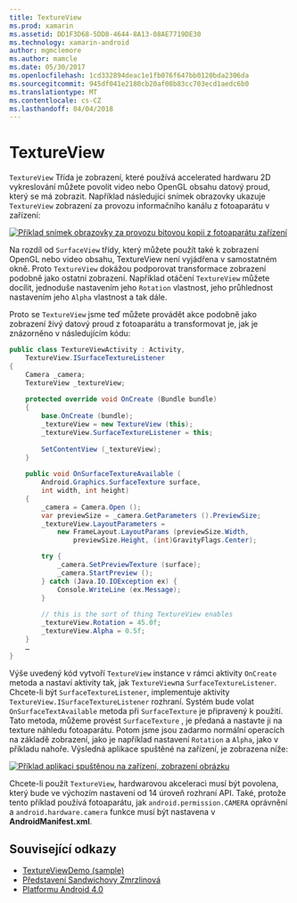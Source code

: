 ```yaml
---
title: TextureView
ms.prod: xamarin
ms.assetid: DD1F3D68-5DD8-4644-8A13-08AE7719DE30
ms.technology: xamarin-android
author: mgmclemore
ms.author: mamcle
ms.date: 05/30/2017
ms.openlocfilehash: 1cd332894deac1e1fb076f647bb0120bda2306da
ms.sourcegitcommit: 945df041e2180cb20af08b83cc703ecd1aedc6b0
ms.translationtype: MT
ms.contentlocale: cs-CZ
ms.lasthandoff: 04/04/2018
---
```

# <a name="textureview"></a>TextureView

`TextureView` Třída je zobrazení, které používá accelerated hardwaru 2D vykreslování můžete povolit video nebo OpenGL obsahu datový proud, který se má zobrazit. Například následující snímek obrazovky ukazuje `TextureView` zobrazení za provozu informačního kanálu z fotoaparátu v zařízení:

[![Příklad snímek obrazovky za provozu bitovou kopii z fotoaparátu zařízení](texture-view-images/22-textureviewcamera.png)](texture-view-images/22-textureviewcamera.png#lightbox)

Na rozdíl od `SurfaceView` třídy, který můžete použít také k zobrazení OpenGL nebo video obsahu, TextureView není vyjádřena v samostatném okně.
Proto `TextureView` dokážou podporovat transformace zobrazení podobně jako ostatní zobrazení. Například otáčení `TextureView` můžete docílit, jednoduše nastavením jeho `Rotation` vlastnost, jeho průhlednost nastavením jeho `Alpha` vlastnost a tak dále.

Proto se `TextureView` jsme teď můžete provádět akce podobně jako zobrazení živý datový proud z fotoaparátu a transformovat je, jak je znázorněno v následujícím kódu:

```csharp
public class TextureViewActivity : Activity,
    TextureView.ISurfaceTextureListener
{
    Camera _camera;
    TextureView _textureView;
       
    protected override void OnCreate (Bundle bundle)
    {
        base.OnCreate (bundle);
        _textureView = new TextureView (this);
        _textureView.SurfaceTextureListener = this;
           
        SetContentView (_textureView);
    }
       
    public void OnSurfaceTextureAvailable (
        Android.Graphics.SurfaceTexture surface,
        int width, int height)
    {
        _camera = Camera.Open ();
        var previewSize = _camera.GetParameters ().PreviewSize;
        _textureView.LayoutParameters =
            new FrameLayout.LayoutParams (previewSize.Width,
                previewSize.Height, (int)GravityFlags.Center);

        try {
            _camera.SetPreviewTexture (surface);
            _camera.StartPreview ();
        } catch (Java.IO.IOException ex) {
            Console.WriteLine (ex.Message);
        }
           
        // this is the sort of thing TextureView enables
        _textureView.Rotation = 45.0f;
        _textureView.Alpha = 0.5f;
    }
    …
}
```

Výše uvedený kód vytvoří `TextureView` instance v rámci aktivity `OnCreate` metoda a nastaví aktivity tak, jak `TextureView`na `SurfaceTextureListener`. Chcete-li být `SurfaceTextureListener`, implementuje aktivity `TextureView.ISurfaceTextureListener` rozhraní. Systém bude volat `OnSurfaceTextAvailable` metoda při `SurfaceTexture` je připravený k použití. Tato metoda, můžeme provést `SurfaceTexture` , je předaná a nastavte ji na texture náhledu fotoaparátu. Potom jsme jsou zadarmo normální operacích na základě zobrazení, jako je například nastavení `Rotation` a `Alpha`, jako v příkladu nahoře. Výsledná aplikace spuštěné na zařízení, je zobrazena níže:

[![Příklad aplikaci spuštěnou na zařízení, zobrazení obrázku](texture-view-images/17-textureviewdemo.png)](texture-view-images/17-textureviewdemo.png#lightbox)

Chcete-li použít `TextureView`, hardwarovou akceleraci musí být povolena, který bude ve výchozím nastavení od 14 úroveň rozhraní API. Také, protože tento příklad používá fotoaparátu, jak `android.permission.CAMERA` oprávnění a `android.hardware.camera` funkce musí být nastavena v **AndroidManifest.xml**.



## <a name="related-links"></a>Související odkazy

- [TextureViewDemo (sample)](https://developer.xamarin.com/samples/monodroid/TextureViewDemo/)
- [Představení Sandwichovy Zmrzlinová](http://www.android.com/about/ice-cream-sandwich/)
- [Platformu Android 4.0](http://developer.android.com/sdk/android-4.0.html)
